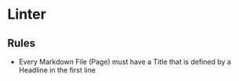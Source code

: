 # Linter


## Rules

- Every Markdown File (Page) must have a Title that is defined by a Headline in the first line
